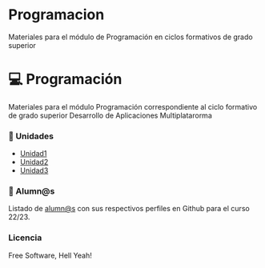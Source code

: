 # Programacion
Materiales para el módulo de Programación en ciclos formativos de grado superior

#  :computer: Programación
Materiales para el módulo Programación correspondiente al ciclo formativo de grado superior Desarrollo de Aplicaciones Multiplatarorma

### :blue_book: Unidades

* [Unidad1](Unidad1)
* [Unidad2](Unidad2)
* [Unidad3](Unidad3)

### :space_invader: Alumn@s

Listado de [alumn@s](queridos-alumnos.md) con sus respectivos perfiles en Github para el curso 22/23.

### Licencia

Free Software, Hell Yeah!
